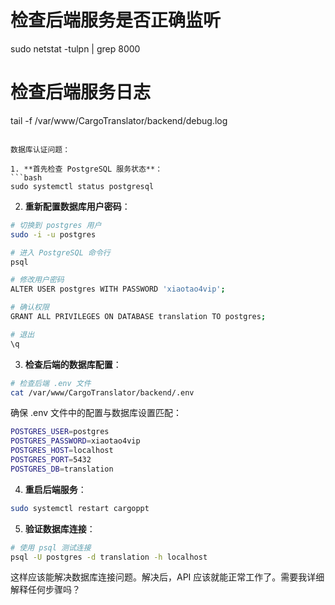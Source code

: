 # 检查后端服务是否正确监听
sudo netstat -tulpn | grep 8000

# 检查后端服务日志
tail -f /var/www/CargoTranslator/backend/debug.log
```

数据库认证问题：

1. **首先检查 PostgreSQL 服务状态**：
```bash
sudo systemctl status postgresql
```

2. **重新配置数据库用户密码**：
```bash
# 切换到 postgres 用户
sudo -i -u postgres

# 进入 PostgreSQL 命令行
psql

# 修改用户密码
ALTER USER postgres WITH PASSWORD 'xiaotao4vip';

# 确认权限
GRANT ALL PRIVILEGES ON DATABASE translation TO postgres;

# 退出
\q
```

3. **检查后端的数据库配置**：
```bash
# 检查后端 .env 文件
cat /var/www/CargoTranslator/backend/.env
```

确保 .env 文件中的配置与数据库设置匹配：
```bash
POSTGRES_USER=postgres
POSTGRES_PASSWORD=xiaotao4vip
POSTGRES_HOST=localhost
POSTGRES_PORT=5432
POSTGRES_DB=translation
```

4. **重启后端服务**：
```bash
sudo systemctl restart cargoppt
```

5. **验证数据库连接**：
```bash
# 使用 psql 测试连接
psql -U postgres -d translation -h localhost
```

这样应该能解决数据库连接问题。解决后，API 应该就能正常工作了。需要我详细解释任何步骤吗？
